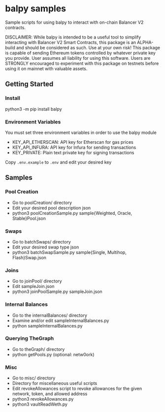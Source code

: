 # balpy samples
Sample scripts for using balpy to interact with on-chain Balancer V2 contracts. 

DISCLAIMER: While balpy is intended to be a useful tool to simplify interacting with Balancer V2 Smart Contracts, this package is an ALPHA-build and should be considered as such. Use at your own risk! This package is capable of sending Ethereum tokens controlled by whatever private key you provide. User assumes all liability for using this software. Users are STRONGLY encouraged to experiment with this package on testnets before using it on mainnet with valuable assets.

## Getting Started

### Install
python3 -m pip install balpy

### Environment Variables
You must set three environment variables in order to use the balpy module
- KEY_API_ETHERSCAN: 	API key for Etherscan for gas prices
- KEY_API_INFURA: 		API key for Infura for sending transactions
- KEY_PRIVATE: 			Plain text private key for signing transactions

Copy `.env.example` to `.env` and edit your desired key

## Samples

### Pool Creation
- Go to poolCreation/ directory
- Edit your desired pool description json
- python3 poolCreationSample.py sample{Weighted, Oracle, Stable}Pool.json

### Swaps
- Go to batchSwaps/ directory
- Edit your desired swap type json
- python3 batchSwapSample.py sample{Single, Multihop, Flash}Swap.json

### Joins
- Go to joinPool/ directory
- Edit sampleJoin.json
- python3 joinPoolSample.py sampleJoin.json

### Internal Balances
- Go to the internalBalances/ directory
- Examine and/or edit sampleInternalBalances.py
- python sampleInternalBalances.py

### Querying TheGraph
- Go to theGraph/ directory
- python getPools.py (optional: netw0ork)

### Misc 
- Go to misc/ directory
- Directory for miscellaneous useful scripts
- Edit revokeAllowances script to revoke allowances for the given network, token, and allowed address
- python3 revokeAllowances.py
- python3 vaultReadWeth.py
